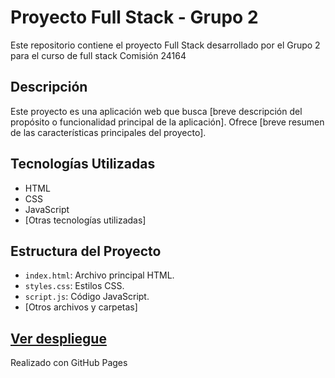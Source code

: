 # Proyecto Full Stack - Grupo 2

Este repositorio contiene el proyecto Full Stack desarrollado por el Grupo 2 para el curso de full stack Comisión 24164

## Descripción

Este proyecto es una aplicación web que busca [breve descripción del propósito o funcionalidad principal de la aplicación]. Ofrece [breve resumen de las características principales del proyecto].

## Tecnologías Utilizadas

- HTML
- CSS
- JavaScript
- [Otras tecnologías utilizadas]

## Estructura del Proyecto

- `index.html`: Archivo principal HTML.
- `styles.css`: Estilos CSS.
- `script.js`: Código JavaScript.
- [Otros archivos y carpetas]


## [Ver despliegue](https://gastonmastoy.github.io/tpfullstackgrupo2github.io/)
Realizado con GitHub Pages


